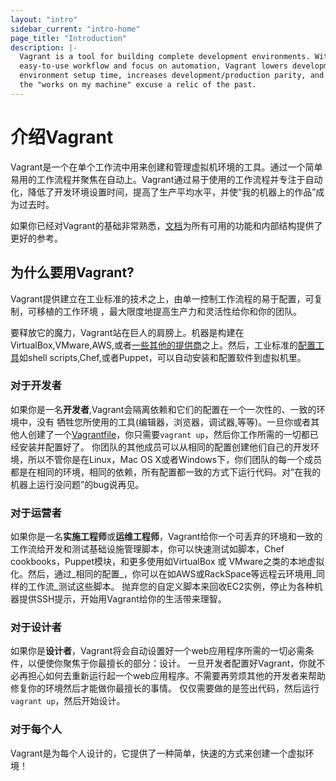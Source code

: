```yaml
---
layout: "intro"
sidebar_current: "intro-home"
page_title: "Introduction"
description: |-
  Vagrant is a tool for building complete development environments. With an
  easy-to-use workflow and focus on automation, Vagrant lowers development
  environment setup time, increases development/production parity, and makes
  the "works on my machine" excuse a relic of the past.
---
```


# 介绍Vagrant


Vagrant是一个在单个工作流中用来创建和管理虚拟机环境的工具。通过一个简单易用的工作流程并聚焦在自动上。Vagrant通过易于使用的工作流程并专注于自动化，降低了开发环境设置时间，提高了生产平均水平，并使“我的机器上的作品”成为过去时。

如果你已经对Vagrant的基础非常熟悉，[文档](/docs/index.html)为所有可用的功能和内部结构提供了更好的参考。

## 为什么要用Vagrant?

Vagrant提供建立在工业标准的技术之上，由单一控制工作流程的易于配置，可复制，可移植的工作环境 ，最大限度地提高生产力和灵活性给你和你的团队。

要释放它的魔力，Vagrant站在巨人的肩膀上。机器是构建在VirtualBox,VMware,AWS,或者[一些其他的提供商](/docs/providers/)之上。然后，工业标准的[配置工具](/docs/provisioning/)如shell scripts,Chef,或者Puppet，可以自动安装和配置软件到虚拟机里。

### 对于开发者

如果你是一名**开发者**,Vagrant会隔离依赖和它们的配置在一个一次性的、一致的环境中，没有
牺牲您所使用的工具(编辑器，浏览器，调试器,等等)。一旦你或者其他人创建了一个[Vagrantfile](/docs/vagrantfile/)，你只需要`vagrant up`，然后你工作所需的一切都已经安装并配置好了。
你团队的其他成员可以从相同的配置创建他们自己的开发环境，所以不管你是在Linux，Mac OS X或者Windows下，你们团队的每一个成员都是在相同的环境，相同的依赖，所有配置都一致的方式下运行代码。对“在我的机器上运行没问题”的bug说再见。

### 对于运营者

如果你是一名**实施工程师**或**运维工程师**，Vagrant给你一个可丢弃的环境和一致的工作流给开发和测试基础设施管理脚本，你可以快速测试如脚本，Chef
cookbooks，Puppet模块，和更多使用如VirtualBox 或 VMware之类的本地虚拟化。然后，通过_相同的配置_，你可以在如AWS或RackSpace等远程云环境用_同样的工作流_测试这些脚本。
抛弃您的自定义脚本来回收EC2实例，停止为各种机器提供SSH提示，开始用Vagrant给你的生活带来理智。

### 对于设计者

如果你是**设计者**，Vagrant将会自动设置好一个web应用程序所需的一切必需条件，以便使你聚焦于你最擅长的部分：设计。
一旦开发者配置好Vagrant，你就不必再担心如何去重新运行起一个web应用程序。不需要再劳烦其他的开发者来帮助修复你的环境然后才能做你最擅长的事情。
仅仅需要做的是签出代码，然后运行`vagrant up`，然后开始设计。

### 对于每个人

Vagrant是为每个人设计的，它提供了一种简单，快速的方式来创建一个虚拟环境！
